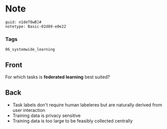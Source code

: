 # Note
```
guid: n1deT0wB]#
notetype: Basic-02d89-e0e22
```

### Tags
```
06_systemwide_learning
```

## Front
For which tasks is <b>federated learning</b> best suited?

## Back
<ul>
  <li>Task labels don't require human labeleres but are naturally
  derived from user interaction
  <li>Training data is privacy sensitive
  <li>Training data is too large to be feasibly collected centrally
</ul>
